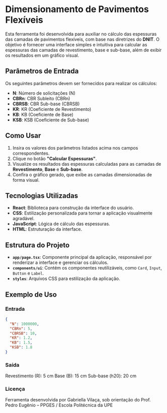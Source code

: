 # Dimensionamento de Pavimentos Flexíveis

Esta ferramenta foi desenvolvida para auxiliar no cálculo das espessuras das camadas de pavimentos flexíveis, com base nas diretrizes do **DNIT**. O objetivo é fornecer uma interface simples e intuitiva para calcular as espessuras das camadas de revestimento, base e sub-base, além de exibir os resultados em um gráfico visual.

## Parâmetros de Entrada

Os seguintes parâmetros devem ser fornecidos para realizar os cálculos:

- **N**: Número de solicitações (N)
- **CBRn**: CBR Subleito (CBRn)
- **CBRSB**: CBR Sub-base (CBRSB)
- **KR**: KR (Coeficiente de Revestimento)
- **KB**: KB (Coeficiente de Base)
- **KSB**: KSB (Coeficiente de Sub-base)

## Como Usar

1. Insira os valores dos parâmetros listados acima nos campos correspondentes.
2. Clique no botão **"Calcular Espessuras"**.
3. Visualize os resultados das espessuras calculadas para as camadas de **Revestimento**, **Base** e **Sub-base**.
4. Confira o gráfico gerado, que exibe as camadas dimensionadas de forma visual.

## Tecnologias Utilizadas

- **React**: Biblioteca para construção da interface do usuário.
- **CSS**: Estilização personalizada para tornar a aplicação visualmente agradável.
- **JavaScript**: Lógica de cálculo das espessuras.
- **HTML**: Estruturação da interface.

## Estrutura do Projeto

- **`app/page.tsx`**: Componente principal da aplicação, responsável por renderizar a interface e gerenciar os cálculos.
- **`components/ui`**: Contém os componentes reutilizáveis, como `Card`, `Input`, `Button` e `Label`.
- **`styles`**: Arquivos CSS para estilização da aplicação.

## Exemplo de Uso

### Entrada
```json
{
  "N": 1000000,
  "CBRn": 5,
  "CBRSB": 10,
  "KR": 1.2,
  "KB": 1.5,
  "KSB": 1.8
}
```
### Saída
Revestimento (R): 5 cm
Base (B): 15 cm
Sub-base (h20): 20 cm

### Licença
Ferramenta desenvolvida por Gabriella Vilaça, sob orientação do Prof. Pedro Eugênio – PPGES / Escola Politécnica da UPE